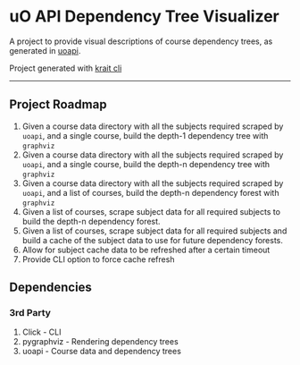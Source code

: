 # uO API Dependency Tree Visualizer

A project to provide visual descriptions of course dependency trees, as generated in [uoapi](http://tlia.ca/uoapi).

Project generated with [krait cli](http://tlia.ca/krait)


-------

## Project Roadmap

1. Given a course data directory with all the subjects required scraped by `uoapi`, and a single course, build the depth-1 dependency tree with `graphviz`
1. Given a course data directory with all the subjects required scraped by `uoapi`, and a single course, build the depth-n dependency tree with `graphviz`
1. Given a course data directory with all the subjects required scraped by `uoapi`, and a list of courses, build the depth-n dependency forest with `graphviz`
1. Given a list of courses, scrape subject data for all required subjects to build the depth-n dependency forest.
1. Given a list of courses, scrape subject data for all required subjects and build a cache of the subject data to use for future dependency forests.
1. Allow for subject cache data to be refreshed after a certain timeout
1. Provide CLI option to force cache refresh


## Dependencies

### 3rd Party
1. Click - CLI
1. pygraphviz - Rendering dependency trees
1. uoapi - Course data and dependency trees
